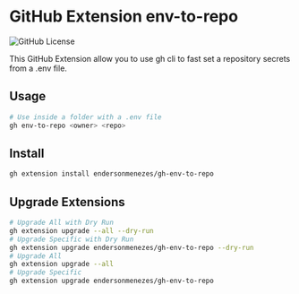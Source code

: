 # GitHub Extension env-to-repo

![GitHub License](https://img.shields.io/github/license/endersonmenezes/gh-env-to-repo?label=Project%20License)

This GitHub Extension allow you to use gh cli to fast set a repository secrets from a .env file.

## Usage

```bash
# Use inside a folder with a .env file
gh env-to-repo <owner> <repo>
```

## Install

```bash
gh extension install endersonmenezes/gh-env-to-repo
```

## Upgrade Extensions

```bash
# Upgrade All with Dry Run
gh extension upgrade --all --dry-run
# Upgrade Specific with Dry Run
gh extension upgrade endersonmenezes/gh-env-to-repo --dry-run
# Upgrade All
gh extension upgrade --all
# Upgrade Specific
gh extension upgrade endersonmenezes/gh-env-to-repo
```